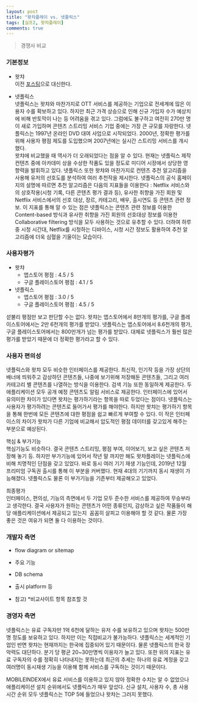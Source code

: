 ```yaml
---
layout: post
title: "왓챠플레이 vs. 넷플릭스"
tags: [실프2, 왓챠플레이]
comments: true
---
```


> 경쟁사 비교  

### 기본정보  
- 왓챠  
이전 [포스팅](https://sihyungyou.github.io/1watcha-spec/)으로 대신한다.  

- 넷플릭스  
넷플릭스는 왓챠와 마찬가지로 OTT 서비스를 제공하는 기업으로 전세계에 많은 이용자 수를 확보하고 있다. 하지만 최근 가격 상승으로 인해 신규 가입자 수가 예상치에 비해 반토막이 나는 등 어려움을 겪고 있다. 그럼에도 불구하고 여전히 270만 명이 새로 가입하며 콘텐츠 스트리밍 서비스 기업 중에는 가장 큰 규모를 자랑한다. 넷플릭스는 1997년 온라인 DVD 대여 사업으로 시작되었다. 2000년, 정확한 평가를 위해 사용자 평점 제도를 도입했으며 2007년에는 실시간 스트리밍 서비스를 개시했다.  
왓챠에 비교했을 때 역사가 더 오래되었다는 점을 알 수 있다. 현재는 넷플릭스 제작 컨텐츠 중에 아카데미 상을 수상한 작품도 있을 정도로 미디어 시장에서 상당한 영향력을 발휘하고 있다. 넷플릭스 또한 왓챠와 마찬가지로 컨텐츠 추천 알고리즘을 사용해 유저의 선호도를 분석하여 여러 추천작을 제시한다. 넷플릭스의 공식 홈페이지의 설명에 따르면 추천 알고리즘은 다음의 지표들을 이용한다 : Netflix 서비스와의 상호작용(시청 기록, 다른 콘텐츠 평가 결과 등), 유사한 취향을 가진 회원 및 Netflix 서비스에서의 선호 대상, 장르, 카테고리, 배우, 출시연도 등 콘텐츠 관련 정보. 이 지표를 통해 알 수 있는 점은 넷플릭스는 콘텐츠 관련 정보를 이용한 Content-based 방식과 유사한 취향을 가진 회원의 선호대상 정보를 이용한 Collaborative filtering 방식을 모두 사용하는 것으로 유추할 수 있다. 더하여 하루 중 시청 시간대, Netflix를 시청하는 디바이스, 시청 시간 정보도 활용하여 추천 알고리즘에 더욱 심혈을 기울이는 모습이다.  

### 사용자평가  
- 왓챠  
    * 앱스토어 평점 : 4.5 / 5  
    * 구글 플레이스토어 평점 : 4.1 / 5  
- 넷플릭스  
    * 앱스토어 평점 : 3.0 / 5  
    * 구글 플레이스토어 평점 : 4.5 / 5  

섣불리 평점만 보고 판단할 수는 없다. 왓챠는 앱스토어에서 8만개의 평가를, 구글 플레이스토어에서는 2만 6천개의 평가를 받았다. 넷플릭스는 앱스토어에서 8.6천개의 평가, 구글 플레이스토어에서는 800만개가 넘는 평가를 받았다. 대체로 넷플릭스가 훨씬 많은 평가를 받았기 때문에 더 정확한 평가라고 할 수 있다.  

### 사용자 편의성  
넷플릭스와 왓챠 모두 비슷한 인터페이스를 제공한다. 최신작, 인기작 등을 가장 상단의 배너에 띄워주고 감상하던 콘텐츠들, 나중에 보기위해 저장해둔 콘텐츠들, 그리고 여러 카테고리 별 콘텐츠를 나열하는 방식을 이용한다. 검색 기능 또한 동일하게 제공한다. 두 애플리케이션 모두 공개 예정 콘텐츠도 알림 서비스로 제공한다. 인터페이스에 있어서 유의미한 차이가 있다면 왓챠는 평가하기라는 항목을 따로 두었다는 점이다. 넷플릭스는 사용자가 평가하려는 콘텐츠로 들어가서 평가를 해야한다. 하지만 왓챠는 평가하기 항목을 통해 한번에 모든 콘텐츠에 대한 평점을 쉽고 빠르게 부여할 수 있다. 이 작은 인터페이스의 차이가 왓챠가 다른 기업에 비교해서 압도적인 평점 데이터를 갖고있게 해주는 부분으로 예상된다.  

핵심 & 부가기능  
핵심기능도 비슷하다. 결국 콘텐츠 스트리밍, 평점 부여, 이어보기, 보고 싶은 콘텐츠 저장해 놓기 등. 하지만 부가기능에 있어서 작년 말 까지만 해도 왓챠플레이는 넷플릭스에 비해 치명적인 단점을 갖고 있었다. 바로 동시 여러 기기 재생 기능인데, 2019년 12월 프리미엄 구독권 출시를 통해 이 부분을 커버했다. 현재 4대의 기기까지 동시 재생이 가능해졌다. 넷플릭스도 물론 이 부가기능을 기존부터 제공해오고 있었다.  

최종평가  
인터페이스, 편의성, 기능의 측면에서 두 기업 모두 준수한 서비스를 제공하여 무승부라고 생각한다. 결국 사용자가 원하는 콘텐츠가 어떤 종류인지, 감상하고 싶은 작품들이 해당 애플리케이션에서 제공되고 있는지  꼼꼼히 살피고 이용해야 할 것 같다. 물론 가장 좋은 것은 여유가 되면 둘 다 이용하는 것이다.  

### 개발자 측면  
* flow diagram or sitemap  

* 주요 기능  

* DB schema  

* 출시 platform 등  

* 참고) *비교사이트 항목 참조할 것  


### 경영자 측면  
넷플릭스는 유료 구독자만 1억 6천에 달하는 유저 수를 보유하고 있으며 왓챠는 500만명 정도를 보유하고 있다. 하지만 이는 직접비교가 불가능하다. 넷플릭스는 세계적인 기업인 반면 왓챠는 현재까지는 한국에 집중되어 있기 때문이다. 물론 넷플릭스의 한국 장악력도 대단하다. 분기 당 평균 20~30만명씩 이용자가 늘고 있다. 또한 위의 지표는 유료 구독자의 수를 정확히 나타내지는 못하는데 최근의 추세는 하나의 유료 계정을 갖고 여러명이 동시재생 기능을 이용해 함께 서비스를 구독하는 것이기 때문이다.  

MOBILEINDEX에서 유료 서비스를 이용하고 있지 않아 정확한 수치는 알 수 없었으나 애플리케이션 설치 순위에서도 넷플릭스가 매우 앞섰다. 신규 설치, 사용자 수, 총 사용시간 순위 모두 넷플릭스는 TOP 5에 들었으나 왓챠는 그러지 못했다.  
